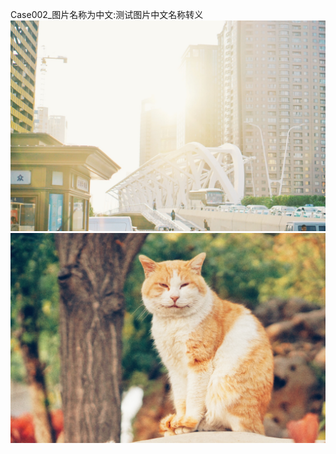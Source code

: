 Case002_图片名称为中文:测试图片中文名称转义
![Case002_图片名称为中文](/image/test/81531903479_.pic_hd.jpg)
![Case003_图片名称为中文](/image/test/红砖美术馆.jpeg)
